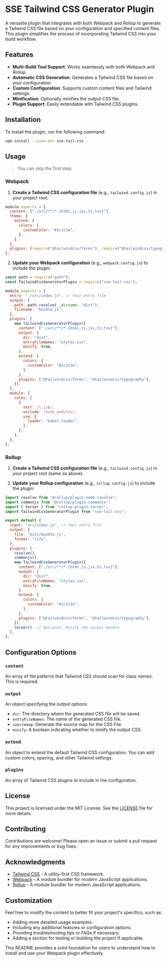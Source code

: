 # SSE Tailwind CSS Generator Plugin

A versatile plugin that integrates with both Webpack and Rollup to generate a Tailwind CSS file based on your configuration and specified content files. This plugin simplifies the process of incorporating Tailwind CSS into your build workflow.

## Features

- **Multi-Build Tool Support**: Works seamlessly with both Webpack and Rollup.
- **Automatic CSS Generation**: Generates a Tailwind CSS file based on your configuration.
- **Custom Configuration**: Supports custom content files and Tailwind settings.
- **Minification**: Optionally minifies the output CSS file.
- **Plugin Support**: Easily extendable with Tailwind CSS plugins.

## Installation

To install the plugin, run the following command:

```bash
npm install --save-dev sse-tail-css
```

## Usage

> You can skip the first step.

### Webpack

1. **Create a Tailwind CSS configuration file** (e.g., `tailwind.config.js`) in your project root:

```js
module.exports = {
  content: ["./src/**/*.{html,js,jsx,ts,tsx}"],
  theme: {
    extend: {
      colors: {
        customColor: "#1c1c1e",
      },
    },
  },
  plugins: [require("@tailwindcss/forms"), require("@tailwindcss/typography")],
};
```

2. **Update your Webpack configuration** (e.g., `webpack.config.js`) to include the plugin:

```js
const path = require("path");
const TailwindCssGeneratorPlugin = require("sse-tail-css");

module.exports = {
  entry: "./src/index.js", // Your entry file
  output: {
    path: path.resolve(__dirname, "dist"),
    filename: "bundle.js",
  },
  plugins: [
    new TailwindCssGeneratorPlugin({
      content: ["./src/**/*.{html,js,jsx,ts,tsx}"],
      output: {
        dir: "dist",
        entryFileNames: "styles.css",
        minify: true,
      },
      extend: {
        colors: {
          customColor: "#1c1c1e",
        },
      },
      plugins: ["@tailwindcss/forms", "@tailwindcss/typography"],
    }),
  ],
  module: {
    rules: [
      {
        test: /\.js$/,
        exclude: /node_modules/,
        use: {
          loader: "babel-loader",
        },
      },
    ],
  },
};
```

### Rollup

1. **Create a Tailwind CSS configuration file** (e.g., `tailwind.config.js`) in your project root (same as above).

2. **Update your Rollup configuration** (e.g., `rollup.config.js`) to include the plugin:

```js
import resolve from "@rollup/plugin-node-resolve";
import commonjs from "@rollup/plugin-commonjs";
import { terser } from "rollup-plugin-terser";
import TailwindCssGeneratorPlugin from "sse-tail-css";

export default {
  input: "src/index.js", // Your entry file
  output: {
    file: "dist/bundle.js",
    format: "iife",
  },
  plugins: [
    resolve(),
    commonjs(),
    new TailwindCssGeneratorPlugin({
      content: ["./src/**/*.{html,js,jsx,ts,tsx}"],
      output: {
        dir: "dist",
        entryFileNames: "styles.css",
        minify: true,
      },
      extend: {
        colors: {
          customColor: "#1c1c1e",
        },
      },
      plugins: ["@tailwindcss/forms", "@tailwindcss/typography"],
    }),
    terser(), // Optional: Minify the output bundle
  ],
};
```

## Configuration Options

### `content`

An array of file patterns that Tailwind CSS should scan for class names. This is required.

### `output`

An object specifying the output options:

- `dir`: The directory where the generated CSS file will be saved.
- `entryFileNames`: The name of the generated CSS file.
- `sourcemap`: Generate the source map for the CSS File.
- `minify`: A boolean indicating whether to minify the output CSS.

### `extend`

An object to extend the default Tailwind CSS configuration. You can add custom colors, spacing, and other Tailwind settings.

### `plugins`

An array of Tailwind CSS plugins to include in the configuration.

## License

This project is licensed under the MIT License. See the [LICENSE](./LICENSE) file for more details.

## Contributing

Contributions are welcome! Please open an issue or submit a pull request for any improvements or bug fixes.

## Acknowledgments

- [Tailwind CSS](https://tailwindcss.com/) - A utility-first CSS framework.
- [Webpack](https://webpack.js.org/) - A module bundler for modern JavaScript applications.
- [Rollup](https://rollupjs.org/) - A module bundler for modern JavaScript applications.

## Customization

Feel free to modify the content to better fit your project's specifics, such as:

- Adding more detailed usage examples.
- Including any additional features or configuration options.
- Providing troubleshooting tips or FAQs if necessary.
- Adding a section for testing or building the project if applicable.

This README provides a solid foundation for users to understand how to install and use your Webpack plugin effectively.
